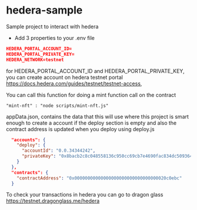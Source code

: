 # hedera-sample
Sample project to interact with hedera


- Add 3 properties to your .env file
```json
HEDERA_PORTAL_ACCOUNT_ID=
HEDERA_PORTAL_PRIVATE_KEY=
HEDERA_NETWORK=testnet
```
for HEDERA_PORTAL_ACCOUNT_ID and HEDERA_PORTAL_PRIVATE_KEY, you can create account on hedera testnet portal https://docs.hedera.com/guides/testnet/testnet-access,

You can call this function for doing a mint function call on the contract
```shell
"mint-nft" : "node scripts/mint-nft.js"
```


appData.json, contains the data that this will use where this project is smart enough to create a account if the deploy section is empty
and also the contract address is updated when you deploy using deploy.js
```json
  "accounts": {
    "deploy": {
      "accountId": "0.0.34344242",
      "privateKey": "0x8bacb2c8c048558136c950cc69cb7e4690fac834dc509364a70efba155d1a586"
    }
  },
  "contracts": {
    "contractAddress": "0x00000000000000000000000000000000020c0ebc"
  }
```

To check your transactions in hedera you can go to dragon glass https://testnet.dragonglass.me/hedera

